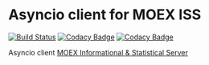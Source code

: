 # Asyncio client for MOEX ISS 

[![Build Status](https://travis-ci.org/WLM1ke/aiomoex.svg?branch=master)](https://travis-ci.org/WLM1ke/aiomoex)
[![Codacy Badge](https://api.codacy.com/project/badge/Coverage/363c10e1d85b404882326cf62b78f25c)](https://www.codacy.com/app/wlmike/aiomoex?utm_source=github.com&utm_medium=referral&utm_content=WLM1ke/aiomoex&utm_campaign=Badge_Coverage)
[![Codacy Badge](https://api.codacy.com/project/badge/Grade/363c10e1d85b404882326cf62b78f25c)](https://www.codacy.com/app/wlmike/aiomoex?utm_source=github.com&amp;utm_medium=referral&amp;utm_content=WLM1ke/aiomoex&amp;utm_campaign=Badge_Grade)

Asyncio client [MOEX Informational & Statistical Server](https://iss.moex.com/)
